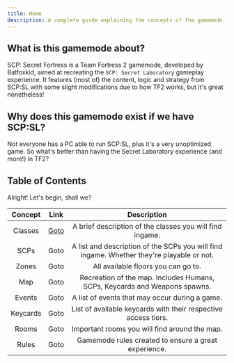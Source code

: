 ```yaml
---
title: Home
description: A complete guide explaining the concepts of the gamemode.
---
```


## What is this gamemode about?

SCP: Secret Fortress is a Team Fortress 2 gamemode, developed by Batfoxkid, aimed at recreating the `SCP: Secret Laboratory` gameplay experience. It features (most of) the content, logic and strategy from SCP:SL with some slight modifications due to how TF2 works, but it's great nonetheless!

## Why does this gamemode exist if we have SCP:SL?

Not everyone has a PC able to run SCP:SL, plus it's a very unoptimized game. So what's better than having the Secret Laboratory experience (and more!) in TF2?

## Table of Contents

Alright! Let's begin, shall we?

|  Concept | Link |                                        Description                                        |
|:--------:|:----:|:-----------------------------------------------------------------------------------------:|
| Classes  | [Goto](/classes.md) | A brief description of the classes you will find ingame.                                  |
| SCPs     | Goto | A list and description of the SCPs you will find ingame. Whether they're playable or not. |
| Zones    | Goto | All available floors you can go to.                                                       |
| Map      | Goto | Recreation of the map. Includes Humans, SCPs, Keycards and Weapons spawns.                |
| Events   | Goto | A list of events that may occur during a game.                                            |
| Keycards | Goto | List of available keycards with their respective access tiers.                            |
| Rooms    | Goto | Important rooms you will find around the map.                                             |
| Rules    | Goto | Gamemode rules created to ensure a great experience.                                      |